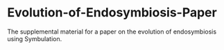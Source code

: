 # Evolution-of-Endosymbiosis-Paper
The supplemental material for a paper on the evolution of endosymbiosis using Symbulation.
